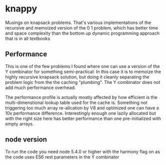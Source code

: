 # knappy
Musings on knapsack problems.
That's various implementations of the recursive and memoized version of the 0 1 problem, which has better time and space complexity than the bottom up dynamic programming approach that is in all textbooks

## Performance
This is one of the few problems I found where one can use a version of the Y combinator for something semi-practical:
In this case it is to memoize the highly recursive knapsack solution, but doing it cleanly separating the problem logic from the the caching "plumbing".
The Y combinator does not add much performance overhead.

The performance profile is actually mostly affected by how efficient is the multi-dimenstional lookup table used for the cache is.
Something not triggering too much array re-allcation by V8 and optimized one can have a 10x performance difference. Interestingly enough
one lazily allocated but with the right size here has better performance than one pre-initialized with empty arrays.

## node version
To run the code you need node 5.4.0 or higher with the harmony flag on as the code uses ES6 rest parameters in the Y combinator

